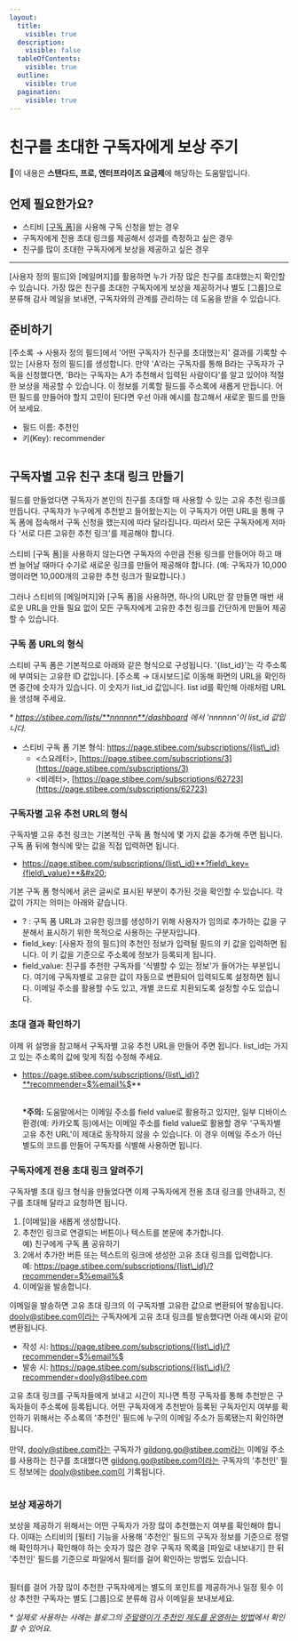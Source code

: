 ```yaml
---
layout:
  title:
    visible: true
  description:
    visible: false
  tableOfContents:
    visible: true
  outline:
    visible: true
  pagination:
    visible: true
---
```


# 친구를 초대한 구독자에게 보상 주기

💬이 내용은 **스탠다드, 프로, 엔터프라이즈 요금제**에 해당하는 도움말입니다.

## 언제 필요한가요?

* 스티비 \[[구독 폼](../../list/gather-subscribers/form.md)]을 사용해 구독 신청을 받는 경우
* 구독자에게 전용 초대 링크를 제공해서 성과를 측정하고 싶은 경우
* 친구를 많이 초대한 구독자에게 보상을 제공하고 싶은 경우

***

\[사용자 정의 필드]와 \[메일머지]를 활용하면 누가 가장 많은 친구를 초대했는지 확인할 수 있습니다. 가장 많은 친구를 초대한 구독자에게 보상을 제공하거나 별도 \[그룹]으로 분류해 감사 메일을 보내면, 구독자와의 관계를 관리하는 데 도움을 받을 수 있습니다.



## 준비하기 <a href="#h_c58b87726b" id="h_c58b87726b"></a>

\[주소록 → 사용자 정의 필드]에서 '어떤 구독자가 친구를 초대했는지' 결과를 기록할 수 있는 \[사용자 정의 필드]를 생성합니다. 만약 'A'라는 구독자를 통해 B라는 구독자가 구독을 신청했다면, 'B라는 구독자는 A가 추천해서 입력된 사람이다'를 알고 있어야 적절한 보상을 제공할 수 있습니다. 이 정보를 기록할 필드를 주소록에 새롭게 만듭니다. 어떤 필드를 만들어야 할지 고민이 된다면 우선 아래 예시를 참고해서 새로운 필드를 만들어 보세요.&#x20;

* 필드 이름: 추천인
* 키(Key): recommender&#x20;

<figure><img src="https://downloads.intercomcdn.com/i/o/525589764/f3b1579f88f069fefcf5069e/%EC%82%AC%EC%9A%A9%EC%9E%90%EC%A0%95%EC%9D%98%ED%95%84%EB%93%9C%ED%8C%8C%EB%9D%BC%EB%AF%B8%ED%84%B0_1.gif" alt=""><figcaption></figcaption></figure>

## 구독자별 고유 친구 초대 링크 만들기 <a href="#h_01hhdt9npt2073j2x0na6zfh8x" id="h_01hhdt9npt2073j2x0na6zfh8x"></a>

필드를 만들었다면 구독자가 본인의 친구를 초대할 때 사용할 수 있는 고유 추천 링크를 만듭니다. 구독자가 누구에게 추천받고 들어왔는지는 이 구독자가 어떤 URL을 통해 구독 폼에 접속해서 구독 신청을 했는지에 따라 달라집니다. 따라서 모든 구독자에게 저마다 '서로 다른 고유한 추천 링크'를 제공해야 합니다.\
\
스티비 \[구독 폼]을 사용하지 않는다면 구독자의 수만큼 전용 링크를 만들어야 하고 매번 늘어날 때마다 수기로 새로운 링크를 만들어 제공해야 합니다. (예: 구독자가 10,000명이라면 10,000개의 고유한 추천 링크가 필요합니다.)\
\
그러나 스티비의 \[메일머지]와 \[구독 폼]을 사용하면, 하나의 URL만 잘 만들면 매번 새로운 URL을 만들 필요 없이 모든 구독자에게 고유한 추천 링크를 간단하게 만들어 제공할 수 있습니다.

&#x20;

### 구독 폼 URL의 형식 <a href="#h_01heh92jswr9aeft9bcf65wjc5" id="h_01heh92jswr9aeft9bcf65wjc5"></a>

스티비 구독 폼은 기본적으로 아래와 같은 형식으로 구성됩니다. '{list\_id}'는 각 주소록에 부여되는 고유한 ID 값입니다. \[주소록 → 대시보드]로 이동해 화면의 URL을 확인하면 중간에 숫자가 있습니다. 이 숫자가 list\_id 값입니다. list id를 확인해 아래처럼 URL을 생성해 주세요.

_\* https://stibee.com/lists/**nnnnnn**/dashboard 에서 'nnnnnn'이 list\_id 값입니다._

* 스티비 구독 폼 기본 형식: https://page.stibee.com/subscriptions/{list\_id}
  * <스요레터>, [https://page.stibee.com/subscriptions/3](https://page.stibee.com/subscriptions/3)
  * <비레터>, [https://page.stibee.com/subscriptions/62723](https://page.stibee.com/subscriptions/62723)

&#x20;

### 구독자별 고유 추천 URL의 형식 <a href="#h_01heh92jsws1e19r2xjw2xts9s" id="h_01heh92jsws1e19r2xjw2xts9s"></a>

구독자별 고유 추천 링크는 기본적인 구독 폼 형식에 몇 가지 값을 추가해 주면 됩니다. 구독 폼 뒤에 형식에 맞는 값을 직접 입력하면 됩니다.&#x20;

* https://page.stibee.com/subscriptions/{list\_id}**?field\_key={field\_value}**&#x20;

기본 구독 폼 형식에서 굵은 글씨로 표시된 부분이 추가된 것을 확인할 수 있습니다. 각 값이 가지는 의미는 아래와 같습니다.

* ? : 구독 폼 URL과 고유한 링크를 생성하기 위해 사용자가 임의로 추가하는 값을 구분해서 표시하기 위한 목적으로 사용하는 구분자입니다.&#x20;
* field\_key: \[사용자 정의 필드]의 추천인 정보가 입력될 필드의 키 값을 입력하면 됩니다. 이 키 값을 기준으로 주소록에 정보가 등록되게 됩니다.
* field\_value: 친구를 추천한 구독자를 '식별할 수 있는 정보'가 들어가는 부분입니다. 여기에 구독자별로 고유한 값이 자동으로 변환되어 입력되도록 설정하면 됩니다. 이메일 주소를 활용할 수도 있고, 개별 코드로 치환되도록 설정할 수도 있습니다.

### 초대 결과 확인하기 <a href="#h_01hfdxk57w2s3refh0z4mqs7yv" id="h_01hfdxk57w2s3refh0z4mqs7yv"></a>

이제 위 설명을 참고해서 구독자별 고유 추천 URL을 만들어 주면 됩니다. list\_id는 가지고 있는 주소록의 값에 맞게 직접 수정해 주세요.

*   https://page.stibee.com/subscriptions/{list\_id}?**recommender=$%email%$**

    \
    **\*주의:** 도움말에서는 이메일 주소를 field value로 활용하고 있지만, 일부 디바이스 환경(예: 카카오톡 등)에서는 이메일 주소를 field value로 활용할 경우 '구독자별 고유 추천 URL'이 제대로 동작하지 않을 수 있습니다. 이 경우 이메일 주소가 아닌 별도의 코드를 만들어 구독자를 식별해 사용하면 됩니다.

&#x20;

### 구독자에게 전용 초대 링크 알려주기 <a href="#h_01hf3tq1ax93dhsa5t6nwnrdmf" id="h_01hf3tq1ax93dhsa5t6nwnrdmf"></a>

구독자별 초대 링크 형식을 만들었다면 이제 구독자에게 전용 초대 링크를 안내하고, 친구를 초대해 달라고 요청하면 됩니다.

1. \[이메일]을 새롭게 생성합니다.
2. 추천인 링크로 연결되는 버튼이나 텍스트를 본문에 추가합니다.\
   예) 친구에게 구독 폼 공유하기
3. 2에서 추가한 버튼 또는 텍스트의 링크에 생성한 고유 초대 링크를 입력합니다.\
   예: https://page.stibee.com/subscriptions/{list\_id}/?recommender=$%email%$
4. 이메일을 발송합니다.

이메일을 발송하면 고유 초대 링크의 $%email%$이 구독자별 고유한 값으로 변환되어 발송됩니다. dooly@stibee.com이라는 구독자에게 고유 초대 링크를 발송했다면 아래 예시와 같이 변환됩니다.

* 작성 시: https://page.stibee.com/subscriptions/{list\_id}/?recommender=$%email%$
* 발송 시: https://page.stibee.com/subscriptions/{list\_id}/?recommender=dooly@stibee.com

고유 초대 링크를 구독자들에게 보내고 시간이 지나면 특정 구독자를 통해 추천받은 구독자들이 주소록에 등록됩니다. 어떤 구독자에게 추천받아 등록된 구독자인지 여부를 확인하기 위해서는 주소록의 '추천인' 필드에 누구의 이메일 주소가 등록됐는지 확인하면 됩니다.\
\
만약, dooly@stibee.com라는 구독자가 gildong.go@stibee.com라는 이메일 주소를 사용하는 친구를 초대했다면 gildong.go@stibee.com이라는 구독자의 '추천인' 필드 정보에는 dooly@stibee.com이 기록됩니다.

<figure><img src="https://help.stibee.com/hc/article_attachments/5748616514703" alt=""><figcaption></figcaption></figure>



### 보상 제공하기 <a href="#h_01hhdw8czczvb1v5hkxykf562k" id="h_01hhdw8czczvb1v5hkxykf562k"></a>

보상을 제공하기 위해서는 어떤 구독자가 가장 많이 추천했는지 여부를 확인해야 합니다. 이때는 스티비의 \[필터] 기능을 사용해 '추천인' 필드의 구독자 정보를 기준으로 정렬해 확인하거나 확인해야 하는 숫자가 많은 경우 구독자 목록을 \[파일로 내보내기] 한 뒤 '추천인' 필드를 기준으로 파일에서 필터를 걸어 확인하는 방법도 있습니다.

\
필터를 걸어 가장 많이 추천한 구독자에게는 별도의 포인트를 제공하거나 일정 횟수 이상 추천한 구독자는 별도 \[그룹]으로 분류해 감사 이메일을 보내보세요.

_\* 실제로 사용하는 사례는 블로그의_ [_주말랭이가 추천인 제도를 운영하는 방법_](https://blog.stibee.com/ec-a3-bc-eb-a7-90-eb-9e-ad-ec-9d-b4-ea-b0-80-ec-b6-94-ec-b2-9c-ec-9d-b8-ec-a0-9c-eb-8f-84-eb-a5-bc-ec-9a-b4-ec-98-81-ed-95-98-eb-8a-94-eb-b0-a9-eb-b2-95/)_에서 확인할 수 있어요._
